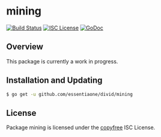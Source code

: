 mining
======

[![Build Status](http://img.shields.io/travis/essentiaone/btcd.svg)](https://travis-ci.org/essentiaone/btcd)
[![ISC License](http://img.shields.io/badge/license-ISC-blue.svg)](http://copyfree.org)
[![GoDoc](https://img.shields.io/badge/godoc-reference-blue.svg)](http://godoc.org/github.com/essentiaone/divid/mining)

## Overview

This package is currently a work in progress.

## Installation and Updating

```bash
$ go get -u github.com/essentiaone/divid/mining
```

## License

Package mining is licensed under the [copyfree](http://copyfree.org) ISC
License.
